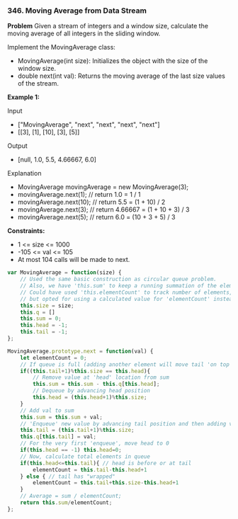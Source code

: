### 346. Moving Average from Data Stream

**Problem**
Given a stream of integers and a window size, calculate the moving average of all integers in the sliding window.

Implement the MovingAverage class:

- MovingAverage(int size): Initializes the object with the size of the window size.
- double next(int val): Returns the moving average of the last size values of the stream.

**Example 1:**

Input
- ["MovingAverage", "next", "next", "next", "next"]
- [[3], [1], [10], [3], [5]]

Output
- [null, 1.0, 5.5, 4.66667, 6.0]

Explanation
- MovingAverage movingAverage = new MovingAverage(3);
- movingAverage.next(1); // return 1.0 = 1 / 1
- movingAverage.next(10); // return 5.5 = (1 + 10) / 2
- movingAverage.next(3); // return 4.66667 = (1 + 10 + 3) / 3
- movingAverage.next(5); // return 6.0 = (10 + 3 + 5) / 3

**Constraints:**

- 1 <= size <= 1000
- -105 <= val <= 105
- At most 104 calls will be made to next.

```javascript
var MovingAverage = function(size) {
    // Used the same basic construction as circular queue problem.
    // Also, we have 'this.sum' to keep a running summation of the elements.
    // Could have used 'this.elementCount' to track number of elements,
    // but opted for using a calculated value for 'elementCount' instead.
    this.size = size;
    this.q = []
    this.sum = 0;
    this.head = -1;
    this.tail = -1;
};

MovingAverage.prototype.next = function(val) {
    let elementCount = 0;
    // If queue is full (adding another element will move tail 'on top of' head), then 'dequeue'
    if((this.tail+1)%this.size == this.head){
        // Remove value at 'head' location from sum
        this.sum = this.sum - this.q[this.head];
        // Dequeue by advancing head position
        this.head = (this.head+1)%this.size;
    }
    // Add val to sum
    this.sum = this.sum + val;
    // 'Enqueue' new value by advancing tail position and then adding val to array
    this.tail = (this.tail+1)%this.size;
    this.q[this.tail] = val;
    // For the very first 'enqueue', move head to 0
    if(this.head == -1) this.head=0;
    // Now, calculate total elements in queue
    if(this.head<=this.tail){ // head is before or at tail
        elementCount = this.tail-this.head+1
    } else { // tail has "wrapped"
        elementCount = this.tail+this.size-this.head+1
    }
    // Average = sum / elementCount;
    return this.sum/elementCount; 
};

```